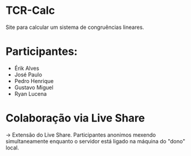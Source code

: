 # TCR-Calc

Site para calcular um sistema de congruências lineares.

# Participantes:

- Érik Alves
- José Paulo
- Pedro Henrique
- Gustavo Miguel
- Ryan Lucena

# Colaboração via Live Share

-> Extensão do Live Share. Participantes anonimos mexendo simultaneamente enquanto o servidor está ligado na máquina do "dono" local.
